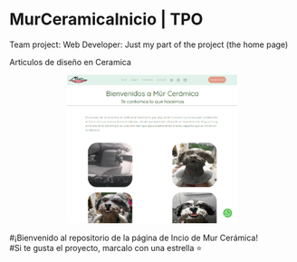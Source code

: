 # MurCeramicaInicio | TPO <CODO A CODO>
Team project: Web Developer:  Just my part of the project (the home page)

Articulos de diseño en Ceramica
<p align="center" >
     <img width="300" heigth="200" src="./img/imgIndex/paginaPrincipal.png">
</p>
#¡Bienvenido al repositorio de la página de Incio de Mur Cerámica!<br>
#Si te gusta el proyecto, marcalo con una estrella ⭐

